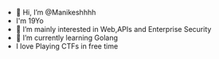 - 👋 Hi, I’m @Manikeshhhh
- I'm 19Yo
- 👀 I’m mainly interested in Web,APIs and Enterprise Security 
- 🌱 I’m currently learning Golang 
- I love Playing CTFs in  free time
<!---
Manikeshhhh/Manikeshhhh is a ✨ special ✨ repository because its `README.md` (this file) appears on your GitHub profile.
You can click the Preview link to take a look at your changes.
--->
